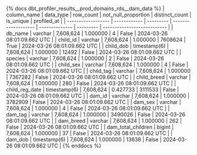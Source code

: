 {% docs dbt_profiler_results__prod_domains_rds__dam_data  %}
| column_name        | data_type    | row_count | not_null_proportion | distinct_count | is_unique | profiled_at                 |
| ------------------ | ------------ | --------- | ------------------- | -------------- | --------- | --------------------------- |
| db_name            | varchar      | 7,608,624 |            1.000000 |              4 |     False | 2024-03-26 08:01:09.662 UTC |
| child_id           | varchar      | 7,608,624 |            1.000000 |        7608624 |      True | 2024-03-26 08:01:09.662 UTC |
| child_dob          | timestamp(6) | 7,608,624 |            1.000000 |          12492 |     False | 2024-03-26 08:01:09.662 UTC |
| species            | varchar      | 7,608,624 |            1.000000 |              2 |     False | 2024-03-26 08:01:09.662 UTC |
| child_sex          | varchar      | 7,608,624 |            1.000000 |              4 |     False | 2024-03-26 08:01:09.662 UTC |
| child_tag          | varchar      | 7,608,624 |            1.000000 |        7367282 |     False | 2024-03-26 08:01:09.662 UTC |
| child_breed        | varchar      | 7,608,624 |            1.000000 |            280 |     False | 2024-03-26 08:01:09.662 UTC |
| child_reg_date     | timestamp(6) | 7,608,624 |            0.427733 |        3111533 |     False | 2024-03-26 08:01:09.662 UTC |
| dam_id             | varchar      | 7,608,624 |            1.000000 |        3782909 |     False | 2024-03-26 08:01:09.662 UTC |
| dam_sex            | varchar      | 7,608,624 |            1.000000 |              4 |     False | 2024-03-26 08:01:09.662 UTC |
| dam_tag            | varchar      | 7,608,624 |            1.000000 |        3490026 |     False | 2024-03-26 08:01:09.662 UTC |
| dam_breed          | varchar      | 7,608,624 |            1.000000 |            262 |     False | 2024-03-26 08:01:09.662 UTC |
| dam_total_children | bigint       | 7,608,624 |            1.000000 |             37 |     False | 2024-03-26 08:01:09.662 UTC |
| dam_dob            | timestamp(6) | 7,608,624 |            1.000000 |          13638 |     False | 2024-03-26 08:01:09.662 UTC |
{% enddocs %}
